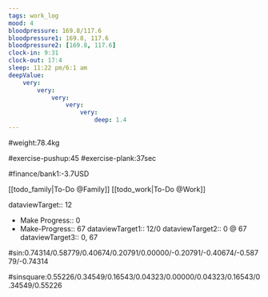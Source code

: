 ```yaml
---
tags: work_log
mood: 4
bloodpressure: 169.8/117.6
bloodpressure1: 169.8, 117.6
bloodpressure2: [169.8, 117.6]
clock-in: 9:31
clock-out: 17:4
sleep: 11:22 pm/6:1 am
deepValue: 
    very: 
        very: 
            very: 
                very: 
                    very: 
                        deep: 1.4
---
```


#weight:78.4kg

#exercise-pushup:45
#exercise-plank:37sec





#finance/bank1:-3.7USD

[[todo_family|To-Do @Family]]
[[todo_work|To-Do @Work]]



dataviewTarget:: 12
- Make Progress:: 0
- Make-Progress:: 67
dataviewTarget1:: 12/0
dataviewTarget2:: 0 @ 67
dataviewTarget3:: 0, 67

#sin:0.74314/0.58779/0.40674/0.20791/0.00000/-0.20791/-0.40674/-0.58779/-0.74314

#sinsquare:0.55226/0.34549/0.16543/0.04323/0.00000/0.04323/0.16543/0.34549/0.55226

